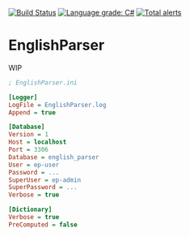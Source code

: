 [![Build Status](https://img.shields.io/travis/Klemek/EnglishParser.svg?style=popout)](https://travis-ci.org/Klemek/EnglishParser)
[![Language grade: C#](https://img.shields.io/lgtm/grade/csharp/g/Klemek/EnglishParser.svg?logo=lgtm&logoWidth=18)](https://lgtm.com/projects/g/Klemek/EnglishParser/context:csharp)
[![Total alerts](https://img.shields.io/lgtm/alerts/g/Klemek/EnglishParser.svg?logo=lgtm&logoWidth=18)](https://lgtm.com/projects/g/Klemek/EnglishParser/alerts/)

# EnglishParser

WIP

```ini
; EnglishParser.ini

[Logger]
LogFile = EnglishParser.log
Append = true

[Database]
Version = 1
Host = localhost
Port = 3306
Database = english_parser
User = ep-user
Password = ...
SuperUser = ep-admin
SuperPassword = ...
Verbose = true

[Dictionary]
Verbose = true
PreComputed = false
```
